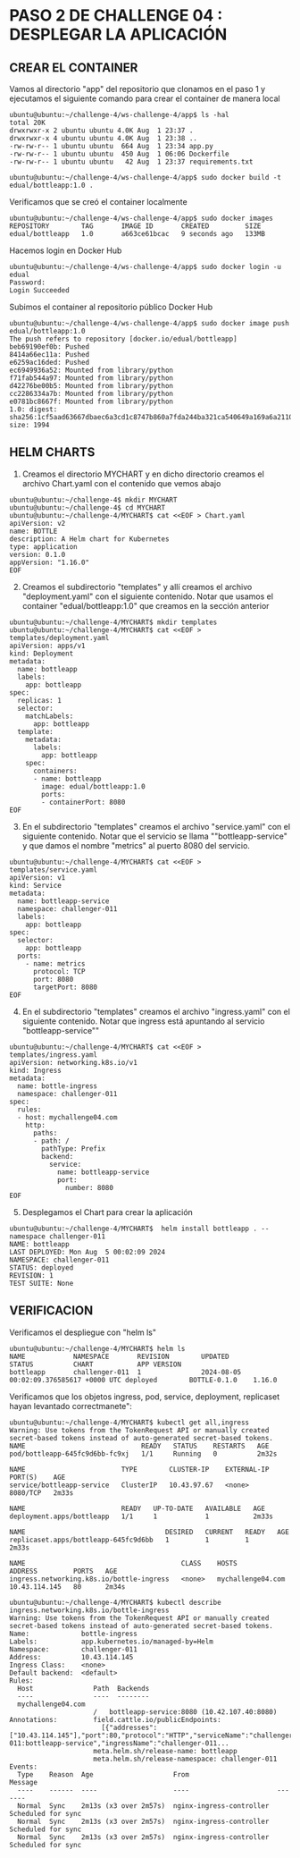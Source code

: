 # PASO 2 DE CHALLENGE 04 : DESPLEGAR LA APLICACIÓN

## CREAR EL CONTAINER

Vamos al directorio "app" del repositorio que clonamos en el paso 1  y ejecutamos el siguiente comando para crear el container de manera local

```
ubuntu@ubuntu:~/challenge-4/ws-challenge-4/app$ ls -hal
total 20K
drwxrwxr-x 2 ubuntu ubuntu 4.0K Aug  1 23:37 .
drwxrwxr-x 4 ubuntu ubuntu 4.0K Aug  1 23:38 ..
-rw-rw-r-- 1 ubuntu ubuntu  664 Aug  1 23:34 app.py
-rw-rw-r-- 1 ubuntu ubuntu  450 Aug  1 06:06 Dockerfile
-rw-rw-r-- 1 ubuntu ubuntu   42 Aug  1 23:37 requirements.txt

ubuntu@ubuntu:~/challenge-4/ws-challenge-4/app$ sudo docker build -t edual/bottleapp:1.0 .
```

Verificamos que se creó el container localmente
```
ubuntu@ubuntu:~/challenge-4/ws-challenge-4/app$ sudo docker images
REPOSITORY        TAG       IMAGE ID       CREATED         SIZE
edual/bottleapp   1.0       a663ce61bcac   9 seconds ago   133MB
```

Hacemos login en Docker Hub
```
ubuntu@ubuntu:~/challenge-4/ws-challenge-4/app$ sudo docker login -u edual
Password:
Login Succeeded
```

Subimos el container al repositorio público Docker Hub
```
ubuntu@ubuntu:~/challenge-4/ws-challenge-4/app$ sudo docker image push edual/bottleapp:1.0
The push refers to repository [docker.io/edual/bottleapp]
beb69190ef0b: Pushed
8414a66ec11a: Pushed
e6259ac16ded: Pushed
ec6949936a52: Mounted from library/python
f71fab544a97: Mounted from library/python
d42276be00b5: Mounted from library/python
cc2286334a7b: Mounted from library/python
e0781bc8667f: Mounted from library/python
1.0: digest: sha256:1cf5aad63667dbaec6a3cd1c8747b860a7fda244ba321ca540649a169a6a2110 size: 1994
```

## HELM CHARTS

1. Creamos el directorio MYCHART y en dicho directorio creamos el archivo Chart.yaml con el contenido que vemos abajo

```
ubuntu@ubuntu:~/challenge-4$ mkdir MYCHART
ubuntu@ubuntu:~/challenge-4$ cd MYCHART
ubuntu@ubuntu:~/challenge-4/MYCHART$ cat <<EOF > Chart.yaml
apiVersion: v2
name: BOTTLE
description: A Helm chart for Kubernetes
type: application
version: 0.1.0
appVersion: "1.16.0"
EOF
```
2. Creamos el subdirectorio "templates" y allí creamos el archivo "deployment.yaml" con el siguiente contenido. Notar que usamos el container "edual/bottleapp:1.0" que creamos en la sección anterior

```
ubuntu@ubuntu:~/challenge-4/MYCHART$ mkdir templates
ubuntu@ubuntu:~/challenge-4/MYCHART$ cat <<EOF > templates/deployment.yaml
apiVersion: apps/v1
kind: Deployment
metadata:
  name: bottleapp
  labels:
    app: bottleapp
spec:
  replicas: 1
  selector:
    matchLabels:
      app: bottleapp
  template:
    metadata:
      labels:
        app: bottleapp
    spec:
      containers:
      - name: bottleapp
        image: edual/bottleapp:1.0
        ports:
        - containerPort: 8080
EOF
```

3.  En el subdirectorio "templates" creamos el archivo "service.yaml" con el siguiente contenido. Notar que el servicio se llama ""bottleapp-service" y que damos el nombre "metrics" al puerto 8080 del servicio.  

```
ubuntu@ubuntu:~/challenge-4/MYCHART$ cat <<EOF > templates/service.yaml
apiVersion: v1
kind: Service
metadata:
  name: bottleapp-service
  namespace: challenger-011
  labels:
    app: bottleapp
spec:
  selector:
    app: bottleapp
  ports:
    - name: metrics
      protocol: TCP
      port: 8080
      targetPort: 8080
EOF
```

4.  En el subdirectorio "templates" creamos el archivo "ingress.yaml" con el siguiente contenido. Notar que ingress está apuntando al servicio "bottleapp-service""

```
ubuntu@ubuntu:~/challenge-4/MYCHART$ cat <<EOF > templates/ingress.yaml
apiVersion: networking.k8s.io/v1
kind: Ingress
metadata:
  name: bottle-ingress
  namespace: challenger-011
spec:
  rules:
  - host: mychallenge04.com
    http:
      paths:
      - path: /
        pathType: Prefix
        backend:
          service:
            name: bottleapp-service
            port:
              number: 8080
EOF
```

5. Desplegamos el Chart para crear la aplicación
```
ubuntu@ubuntu:~/challenge-4/MYCHART$  helm install bottleapp . --namespace challenger-011
NAME: bottleapp
LAST DEPLOYED: Mon Aug  5 00:02:09 2024
NAMESPACE: challenger-011
STATUS: deployed
REVISION: 1
TEST SUITE: None
```

## VERIFICACION

Verificamos el despliegue con "helm ls"
```
ubuntu@ubuntu:~/challenge-4/MYCHART$ helm ls
NAME            NAMESPACE       REVISION        UPDATED                                 STATUS          CHART           APP VERSION
bottleapp       challenger-011  1               2024-08-05 00:02:09.376585617 +0000 UTC deployed        BOTTLE-0.1.0    1.16.0
```

Verificamos que los objetos ingress, pod, service, deployment, replicaset hayan levantado correctmanete":
```
ubuntu@ubuntu:~/challenge-4/MYCHART$ kubectl get all,ingress
Warning: Use tokens from the TokenRequest API or manually created secret-based tokens instead of auto-generated secret-based tokens.
NAME                             READY   STATUS    RESTARTS   AGE
pod/bottleapp-645fc9d6bb-fc9xj   1/1     Running   0          2m32s

NAME                        TYPE        CLUSTER-IP    EXTERNAL-IP   PORT(S)    AGE
service/bottleapp-service   ClusterIP   10.43.97.67   <none>        8080/TCP   2m33s

NAME                        READY   UP-TO-DATE   AVAILABLE   AGE
deployment.apps/bottleapp   1/1     1            1           2m33s

NAME                                   DESIRED   CURRENT   READY   AGE
replicaset.apps/bottleapp-645fc9d6bb   1         1         1       2m33s

NAME                                       CLASS    HOSTS               ADDRESS         PORTS   AGE
ingress.networking.k8s.io/bottle-ingress   <none>   mychallenge04.com   10.43.114.145   80      2m34s
```
```
ubuntu@ubuntu:~/challenge-4/MYCHART$ kubectl describe ingress.networking.k8s.io/bottle-ingress
Warning: Use tokens from the TokenRequest API or manually created secret-based tokens instead of auto-generated secret-based tokens.
Name:             bottle-ingress
Labels:           app.kubernetes.io/managed-by=Helm
Namespace:        challenger-011
Address:          10.43.114.145
Ingress Class:    <none>
Default backend:  <default>
Rules:
  Host               Path  Backends
  ----               ----  --------
  mychallenge04.com
                     /   bottleapp-service:8080 (10.42.107.40:8080)
Annotations:         field.cattle.io/publicEndpoints:
                       [{"addresses":["10.43.114.145"],"port":80,"protocol":"HTTP","serviceName":"challenger-011:bottleapp-service","ingressName":"challenger-011...
                     meta.helm.sh/release-name: bottleapp
                     meta.helm.sh/release-namespace: challenger-011
Events:
  Type    Reason  Age                    From                      Message
  ----    ------  ----                   ----                      -------
  Normal  Sync    2m13s (x3 over 2m57s)  nginx-ingress-controller  Scheduled for sync
  Normal  Sync    2m13s (x3 over 2m57s)  nginx-ingress-controller  Scheduled for sync
  Normal  Sync    2m13s (x3 over 2m57s)  nginx-ingress-controller  Scheduled for sync
```

